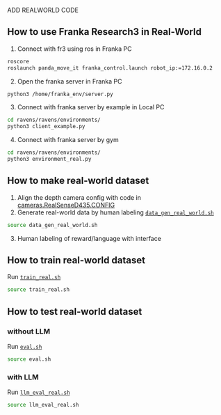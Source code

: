 ADD REALWORLD CODE




## How to use Franka Research3 in Real-World

1. Connect with fr3 using ros in Franka PC
```bash
roscore
roslaunch panda_move_it franka_control.launch robot_ip:=172.16.0.2
```

2. Open the franka server in Franka PC
```bash
python3 /home/franka_env/server.py
```

3. Connect with franka server by example in Local PC
```bash
cd ravens/ravens/environments/
python3 client_example.py
```

4. Connect with franka server by gym
```bash
cd ravens/ravens/environments/
python3 environment_real.py
```

## How to make real-world dataset
1. Align the depth camera config with code in [cameras.RealSenseD435.CONFIG](ravens/ravens/environments/environment_real.py)
2. Generate real-world data by human labeling [`data_gen_real_world.sh`](scripts/data_gen_real_world.sh)
```bash
source data_gen_real_world.sh
```
3. Human labeling of reward/language with interface

## How to train real-world dataset
Run [`train_real.sh`](scripts/train_real.sh)
```bash
source train_real.sh
```

## How to test real-world dataset
### without LLM
Run [`eval.sh`](scripts/eval.sh)
```bash
source eval.sh
```
### with LLM
Run [`llm_eval_real.sh`](scripts/train_real.sh)
```bash
source llm_eval_real.sh
```
